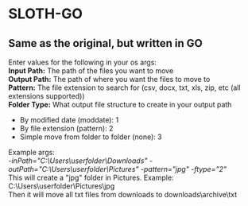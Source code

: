 # SLOTH-GO
<h2>Same as the original, but written in GO</h2>

Enter values for the following in your os args:<br />
<strong>Input Path:</strong> The path of the files you want to move<br />
<strong>Output Path:</strong> The path of where you want the files to move to<br />
<strong>Pattern:</strong> The file extension to search for (csv, docx, txt, xls, zip, etc (all extensions supported))<br />
<strong>Folder Type:</strong> What output file structure to create in your output path<br />
<ul>
<li>By modified date (moddate):  1</li>
<li>By file extension (pattern):  2</li>
<li>Simple move from folder to folder (none):  3</li>
</ul>
  
Example args:<br />
<i>-inPath="C:\Users\userfolder\Downloads" -outPath="C:\Users\userfolder\Pictures" -pattern="jpg" -ftype="2"</i><br />
This will create a "jpg" folder in Pictures. Example: C:\Users\userfolder\Pictures\jpg<br />
  Then it will move all txt files from downloads to downloads\archive\txt<br />
